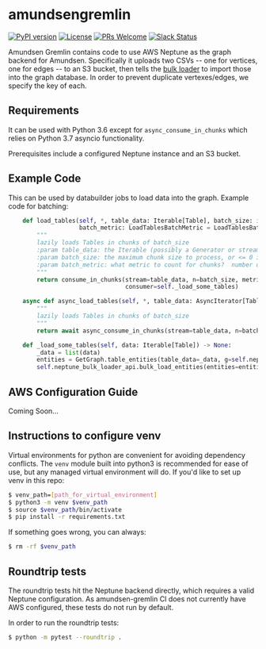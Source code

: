 # amundsengremlin
[![PyPI version](https://badge.fury.io/py/amundsen-gremlin.svg)](https://badge.fury.io/py/amundsen-gremlin)
[![License](https://img.shields.io/:license-Apache%202-blue.svg)](LICENSE)
[![PRs Welcome](https://img.shields.io/badge/PRs-welcome-brightgreen.svg)](#developer-guide)
[![Slack Status](https://img.shields.io/badge/slack-join_chat-white.svg?logo=slack&style=social)](https://amundsenworkspace.slack.com/join/shared_invite/enQtNTk2ODQ1NDU1NDI0LTc3MzQyZmM0ZGFjNzg5MzY1MzJlZTg4YjQ4YTU0ZmMxYWU2MmVlMzhhY2MzMTc1MDg0MzRjNTA4MzRkMGE0Nzk)

Amundsen Gremlin contains code to use AWS Neptune as the graph backend for Amundsen. Specifically it uploads two CSVs -- one for vertices, one for edges -- to an S3 bucket, then tells the [bulk loader](https://docs.aws.amazon.com/neptune/latest/userguide/bulk-load.html) to import those into the graph database. In order to prevent duplicate vertexes/edges, we specify the key of each.

## Requirements

It can be used with Python 3.6 except for `async_consume_in_chunks` which relies on Python 3.7 asyncio functionality.

Prerequisites include a configured Neptune instance and an S3 bucket.

## Example Code
This can be used by databuilder jobs to load data into the graph. Example code for batching:

```python
    def load_tables(self, *, table_data: Iterable[Table], batch_size: int = 200000,
                    batch_metric: LoadTablesBatchMetric = LoadTablesBatchMetric.NUMBER_OF_NODES) -> int:
        """
        lazily loads Tables in chunks of batch_size
        :param table_data: the Iterable (possibly a Generator or stream) of Tables
        :param batch_size: the maximum chunk size to process, or <= 0 if process all at once
        :param batch_metric: what metric to count for chunks?  number of tables or number of nodes?
        """
        return consume_in_chunks(stream=table_data, n=batch_size, metric=batch_metric.value,
                                 consumer=self._load_some_tables)

    async def async_load_tables(self, *, table_data: AsyncIterator[Table], batch_size: int = 5000) -> int:
        """
        lazily loads Tables in chunks of batch_size
        """
        return await async_consume_in_chunks(stream=table_data, n=batch_size, consumer=self._load_some_tables)

    def _load_some_tables(self, data: Iterable[Table]) -> None:
        _data = list(data)
        entities = GetGraph.table_entities(table_data=_data, g=self.neptune_graph_traversal_source_factory())
        self.neptune_bulk_loader_api.bulk_load_entities(entities=entities)
```

## AWS Configuration Guide
Coming Soon...

## Instructions to configure venv
Virtual environments for python are convenient for avoiding dependency conflicts.
The `venv` module built into python3 is recommended for ease of use, but any managed virtual environment will do.
If you'd like to set up venv in this repo:
```bash
$ venv_path=[path_for_virtual_environment]
$ python3 -m venv $venv_path
$ source $venv_path/bin/activate
$ pip install -r requirements.txt
```

If something goes wrong, you can always:
```bash
$ rm -rf $venv_path
```

## Roundtrip tests
The roundtrip tests hit the Neptune backend directly, which requires a valid Neptune configuration. As amundsen-gremlin CI does not currently have AWS configured, these tests do not run by default.

In order to run the roundtrip tests:
```bash
$ python -m pytest --roundtrip .
```
